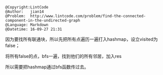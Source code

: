 ```
@Copyright:LintCode
@Author:   jian14
@Problem:  http://www.lintcode.com/problem/find-the-connected-component-in-the-undirected-graph
@Language: Markdown
@Datetime: 16-09-27 21:31
```

因为要找所有联通块，所以先把所有点遍历一遍打入hashmap，设立visited为false；

将所有false的点，bfs一遍，找到他们的所有邻居，加入res

所以需要把hashmap通过bfs函数传过去。